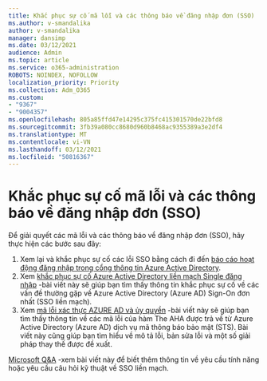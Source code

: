 ```yaml
---
title: Khắc phục sự cố mã lỗi và các thông báo về đăng nhập đơn (SSO)
ms.author: v-smandalika
author: v-smandalika
manager: dansimp
ms.date: 03/12/2021
audience: Admin
ms.topic: article
ms.service: o365-administration
ROBOTS: NOINDEX, NOFOLLOW
localization_priority: Priority
ms.collection: Adm_O365
ms.custom:
- "9367"
- "9004357"
ms.openlocfilehash: 805a85ffd47e14295c375fc415301570de22bfd8
ms.sourcegitcommit: 3fb39a080cc8680d960b8468ac9355389a3e2df4
ms.translationtype: MT
ms.contentlocale: vi-VN
ms.lasthandoff: 03/12/2021
ms.locfileid: "50816367"
---
```

# <a name="troubleshoot-seamless-single-sign-on-sso-error-codes-and-messages"></a>Khắc phục sự cố mã lỗi và các thông báo về đăng nhập đơn (SSO)

Để giải quyết các mã lỗi và các thông báo về đăng nhập đơn (SSO), hãy thực hiện các bước sau đây:

1. Xem lại và khắc phục sự cố các lỗi SSO bằng cách đi đến [báo cáo hoạt động đăng nhập trong cổng thông tin Azure Active Directory](https://docs.microsoft.com/azure/active-directory/reports-monitoring/concept-sign-ins).
2. Xem [khắc phục sự cố Azure Active Directory liền mạch Single đăng nhập](https://docs.microsoft.com/azure/active-directory/hybrid/tshoot-connect-sso#sign-in-failure-reasons-in-the-azure-active-directory-admin-center-needs-a-premium-license) -bài viết này sẽ giúp bạn tìm thấy thông tin khắc phục sự cố về các vấn đề thường gặp về Azure Active Directory (Azure AD) Sign-On đơn nhất (SSO liền mạch).
3. Xem [mã lỗi xác thực AZURE AD và ủy quyền](https://docs.microsoft.com/azure/active-directory/develop/reference-aadsts-error-codes#lookup-current-error-code-information) -bài viết này sẽ giúp bạn tìm thấy thông tin về các mã lỗi của hàm The AHA được trả về từ Azure Active Directory (Azure AD) dịch vụ mã thông báo bảo mật (STS). Bài viết này cũng giúp bạn tìm hiểu về mô tả lỗi, bản sửa lỗi và một số giải pháp thay thế được đề xuất.

[Microsoft Q&A](https://docs.microsoft.com/answers/topics/azure-ad-single-sign-on.html) -xem bài viết này để biết thêm thông tin về yêu cầu tính năng hoặc yêu cầu câu hỏi kỹ thuật về SSO liền mạch.

